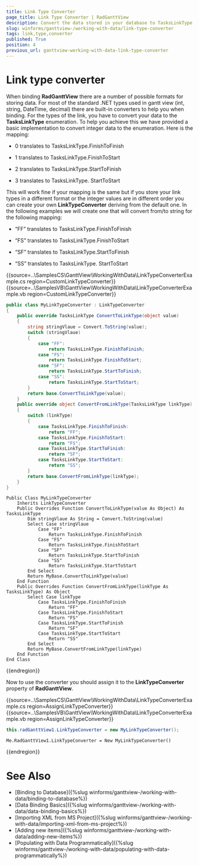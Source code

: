 ```yaml
---
title: Link Type Converter
page_title: Link Type Converter | RadGanttView
description: Convert the data stored in your database to TasksLinkType and vice versa.
slug: winforms/ganttview-/working-with-data/link-type-converter
tags: link,type,converter
published: True
position: 4
previous_url: ganttview-working-with-data-link-type-converter
---
```


# Link type converter

When binding __RadGanttView__ there are a number of possible formats for storing data. For most of the standard .NET types used in gantt view (int, string, DateTime, decimal) there are built-in converters to help you when binding. For the types of the link, you have to convert your data to the __TasksLinkType__ enumeration. To help you achieve this we have provided a basic implementation to convert integer data to the enumeration. Here is the mapping:
        

* 0 translates to TasksLinkType.FinishToFinish
            

* 1 translates to TasksLinkType.FinishToStart
            

* 2 translates to TasksLinkType.StartToFinish
            

* 3 translates to TasksLinkType. StartToStart
            

This will work fine if your mapping is the same but if you store your link types in a different format or the integer values are in different order you can create your own __LinkTypeConverter__ deriving from the default one. In the following examples we will create one that will convert from/to string for the following mapping:
        

* “FF” translates to TasksLinkType.FinishToFinish
            

* “FS” translates to TasksLinkType.FinishToStart
            

* “SF” translates to TasksLinkType.StartToFinish
            

* “SS” translates to TasksLinkType. StartToStart
            

{{source=..\SamplesCS\GanttView\WorkingWithData\LinkTypeConverterExample.cs region=CustomLinkTypeConverter}} 
{{source=..\SamplesVB\GanttView\WorkingWithData\LinkTypeConverterExample.vb region=CustomLinkTypeConverter}} 

````C#
public class MyLinkTypeConverter : LinkTypeConverter
{
    public override TasksLinkType ConvertToLinkType(object value)
    {
        string stringVlaue = Convert.ToString(value);
        switch (stringVlaue)
        {
            case "FF":
                return TasksLinkType.FinishToFinish;
            case "FS":
                return TasksLinkType.FinishToStart;
            case "SF":
                return TasksLinkType.StartToFinish;
            case "SS":
                return TasksLinkType.StartToStart;
        }
        return base.ConvertToLinkType(value);
    }
    public override object ConvertFromLinkType(TasksLinkType linkType)
    {
        switch (linkType)
        {
            case TasksLinkType.FinishToFinish:
                return "FF";
            case TasksLinkType.FinishToStart:
                return "FS";
            case TasksLinkType.StartToFinish:
                return "SF";
            case TasksLinkType.StartToStart:
                return "SS";
        }
        return base.ConvertFromLinkType(linkType);
    }
}

````
````VB.NET
Public Class MyLinkTypeConverter
    Inherits LinkTypeConverter
    Public Overrides Function ConvertToLinkType(value As Object) As TasksLinkType
        Dim stringVlaue As String = Convert.ToString(value)
        Select Case stringVlaue
            Case "FF"
                Return TasksLinkType.FinishToFinish
            Case "FS"
                Return TasksLinkType.FinishToStart
            Case "SF"
                Return TasksLinkType.StartToFinish
            Case "SS"
                Return TasksLinkType.StartToStart
        End Select
        Return MyBase.ConvertToLinkType(value)
    End Function
    Public Overrides Function ConvertFromLinkType(linkType As TasksLinkType) As Object
        Select Case linkType
            Case TasksLinkType.FinishToFinish
                Return "FF"
            Case TasksLinkType.FinishToStart
                Return "FS"
            Case TasksLinkType.StartToFinish
                Return "SF"
            Case TasksLinkType.StartToStart
                Return "SS"
        End Select
        Return MyBase.ConvertFromLinkType(linkType)
    End Function
End Class

````

{{endregion}} 

 
Now to use the converter you should assign it to the __LinkTypeConverter__ property of __RadGanttView__.

{{source=..\SamplesCS\GanttView\WorkingWithData\LinkTypeConverterExample.cs region=AssignLinkTypeConverter}} 
{{source=..\SamplesVB\GanttView\WorkingWithData\LinkTypeConverterExample.vb region=AssignLinkTypeConverter}} 

````C#
this.radGanttView1.LinkTypeConverter = new MyLinkTypeConverter();

````
````VB.NET
Me.RadGanttView1.LinkTypeConverter = New MyLinkTypeConverter()

````

{{endregion}} 

# See Also  

* [Binding to Database]({%slug winforms/ganttview-/working-with-data/binding-to-database%})
* [Data Binding Basics]({%slug winforms/ganttview-/working-with-data/data-binding-basics%})
* [Importing XML from MS Project]({%slug winforms/ganttview-/working-with-data/importing-xml-from-ms-project%})
* [Adding new items]({%slug winforms/ganttview-/working-with-data/adding-new-items%})
* [Populating with Data Programmatically]({%slug winforms/ganttview-/working-with-data/populating-with-data-programmatically%})
